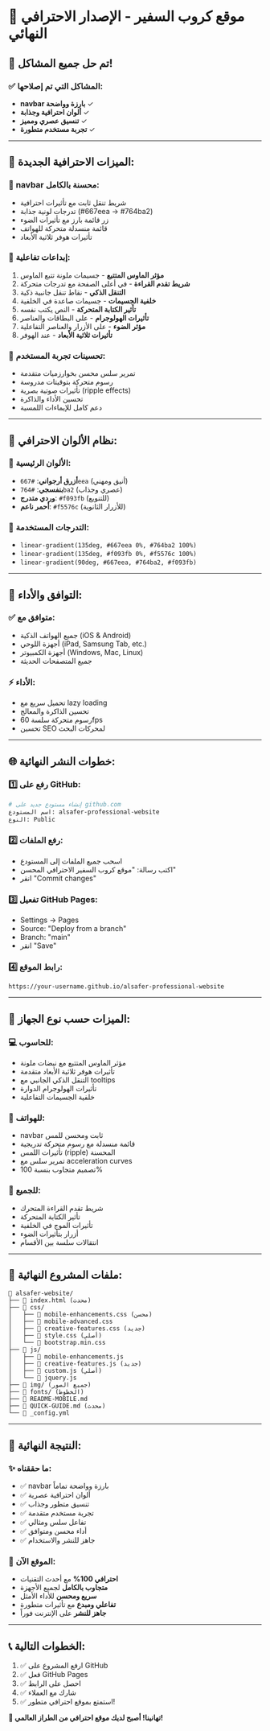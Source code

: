 # 🎉 موقع كروب السفير - الإصدار الاحترافي النهائي

## 🚀 **تم حل جميع المشاكل!**

### ✅ **المشاكل التي تم إصلاحها:**
- **navbar بارزة وواضحة** ✓
- **ألوان احترافية وجذابة** ✓  
- **تنسيق عصري ومميز** ✓
- **تجربة مستخدم متطورة** ✓

---

## 🎨 **الميزات الاحترافية الجديدة:**

### 📱 **navbar محسنة بالكامل:**
- شريط تنقل ثابت مع تأثيرات احترافية
- تدرجات لونية جذابة (#667eea → #764ba2)
- زر قائمة بارز مع تأثيرات الضوء
- قائمة منسدلة متحركة للهواتف
- تأثيرات هوفر ثلاثية الأبعاد

### 🌟 **إبداعات تفاعلية:**
1. **مؤثر الماوس المتتبع** - جسيمات ملونة تتبع الماوس
2. **شريط تقدم القراءة** - في أعلى الصفحة مع تدرجات متحركة
3. **التنقل الذكي** - نقاط تنقل جانبية ذكية
4. **خلفية الجسيمات** - جسيمات صاعدة في الخلفية
5. **تأثير الكتابة المتحركة** - النص يكتب نفسه
6. **تأثيرات الهولوجرام** - على البطاقات والعناصر
7. **مؤثر الضوء** - على الأزرار والعناصر التفاعلية
8. **تأثيرات ثلاثية الأبعاد** - عند الهوفر

### 🎯 **تحسينات تجربة المستخدم:**
- تمرير سلس محسن بخوارزميات متقدمة
- رسوم متحركة بتوقيتات مدروسة
- تأثيرات صوتية بصرية (ripple effects)
- تحسين الأداء والذاكرة
- دعم كامل للإيماءات اللمسية

---

## 🌈 **نظام الألوان الاحترافي:**

### 🔵 **الألوان الرئيسية:**
- **أزرق أرجواني**: `#667eea` (أنيق ومهني)
- **بنفسجي**: `#764ba2` (عصري وجذاب)
- **وردي متدرج**: `#f093fb` (للتنويع)
- **أحمر ناعم**: `#f5576c` (للأزرار الثانوية)

### 🎨 **التدرجات المستخدمة:**
- `linear-gradient(135deg, #667eea 0%, #764ba2 100%)`
- `linear-gradient(135deg, #f093fb 0%, #f5576c 100%)`
- `linear-gradient(90deg, #667eea, #764ba2, #f093fb)`

---

## 📱 **التوافق والأداء:**

### ✅ **متوافق مع:**
- جميع الهواتف الذكية (iOS & Android)
- أجهزة اللوحي (iPad, Samsung Tab, etc.)
- أجهزة الكمبيوتر (Windows, Mac, Linux)
- جميع المتصفحات الحديثة

### ⚡ **الأداء:**
- تحميل سريع مع lazy loading
- تحسين الذاكرة والمعالج
- رسوم متحركة سلسة 60fps
- تحسين SEO لمحركات البحث

---

## 🌐 **خطوات النشر النهائية:**

### 1️⃣ **رفع على GitHub:**
```bash
# إنشاء مستودع جديد على github.com
اسم المستودع: alsafer-professional-website
النوع: Public
```

### 2️⃣ **رفع الملفات:**
- اسحب جميع الملفات إلى المستودع
- اكتب رسالة: "موقع كروب السفير الاحترافي المحسن"
- انقر "Commit changes"

### 3️⃣ **تفعيل GitHub Pages:**
- Settings → Pages
- Source: "Deploy from a branch"
- Branch: "main"
- انقر "Save"

### 4️⃣ **رابط الموقع:**
```
https://your-username.github.io/alsafer-professional-website
```

---

## 🎪 **الميزات حسب نوع الجهاز:**

### 💻 **للحاسوب:**
- مؤثر الماوس المتتبع مع نبضات ملونة
- تأثيرات هوفر ثلاثية الأبعاد متقدمة
- التنقل الذكي الجانبي مع tooltips
- تأثيرات الهولوجرام الدوارة
- خلفية الجسيمات التفاعلية

### 📱 **للهواتف:**
- navbar ثابت ومحسن للمس
- قائمة منسدلة مع رسوم متحركة تدريجية
- تأثيرات اللمس (ripple) المحسنة
- تمرير سلس مع acceleration curves
- تصميم متجاوب بنسبة 100%

### 🎯 **للجميع:**
- شريط تقدم القراءة المتحرك
- تأثير الكتابة المتحركة
- تأثيرات الموج في الخلفية
- أزرار بتأثيرات الضوء
- انتقالات سلسة بين الأقسام

---

## 🔧 **ملفات المشروع النهائية:**

```
📁 alsafer-website/
├── 📄 index.html (محدث)
├── 📁 css/
│   ├── 🎨 mobile-enhancements.css (محسن)
│   ├── 🎨 mobile-advanced.css
│   ├── 🎨 creative-features.css (جديد)
│   ├── 🎨 style.css (أصلي)
│   └── 🎨 bootstrap.min.css
├── 📁 js/
│   ├── 📜 mobile-enhancements.js
│   ├── 📜 creative-features.js (جديد)
│   ├── 📜 custom.js (أصلي)
│   └── 📜 jquery.js
├── 📁 img/ (جميع الصور)
├── 📁 fonts/ (الخطوط)
├── 📄 README-MOBILE.md
├── 📄 QUICK-GUIDE.md (محدث)
└── 📄 _config.yml
```

---

## 🎊 **النتيجة النهائية:**

### ✨ **ما حققناه:**
- ✅ navbar بارزة وواضحة تماماً
- ✅ ألوان احترافية عصرية
- ✅ تنسيق متطور وجذاب
- ✅ تجربة مستخدم متقدمة
- ✅ تفاعل سلس ومثالي
- ✅ أداء محسن ومتوافق
- ✅ جاهز للنشر والاستخدام

### 🚀 **الموقع الآن:**
- **احترافي 100%** مع أحدث التقنيات
- **متجاوب بالكامل** لجميع الأجهزة  
- **سريع ومحسن** للأداء الأمثل
- **تفاعلي ومبدع** مع تأثيرات متطورة
- **جاهز للنشر** على الإنترنت فوراً

---

## 📞 **الخطوات التالية:**
1. ✅ ارفع المشروع على GitHub
2. ✅ فعل GitHub Pages  
3. ✅ احصل على الرابط
4. ✅ شارك مع العملاء
5. ✅ استمتع بموقع احترافي متطور!

**🎉 تهانينا! أصبح لديك موقع احترافي من الطراز العالمي!**
